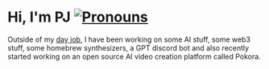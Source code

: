 # Hi, I'm PJ  [![Pronouns](https://img.shields.io/badge/pronouns-he%2Fhim-blueviolet)](https://www.mypronouns.org/what-and-why)

Outside of my [day job](https://www.evertrue.com), I have been working on some AI stuff, some web3 stuff, some homebrew synthesizers, a GPT discord bot and also recently started working on an open source AI video creation platform called Pokora.
